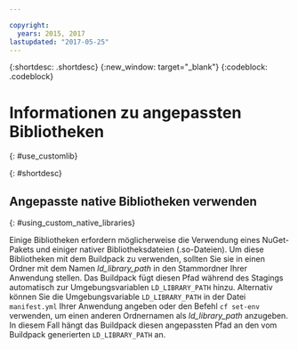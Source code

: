 ```yaml
---

copyright:
  years: 2015, 2017
lastupdated: "2017-05-25"
---
```


{:shortdesc: .shortdesc}
{:new_window: target="_blank"}
{:codeblock: .codeblock}


# Informationen zu angepassten Bibliotheken
{: #use_customlib}

{: #shortdesc}

## Angepasste native Bibliotheken verwenden
{: #using_custom_native_libraries}

Einige Bibliotheken erfordern möglicherweise die Verwendung eines NuGet-Pakets und einiger nativer Bibliotheksdateien (.so-Dateien). Um diese Bibliotheken mit dem Buildpack zu verwenden, sollten Sie sie in einen Ordner mit dem Namen *ld_library_path* in den Stammordner Ihrer Anwendung stellen.
Das Buildpack fügt diesen Pfad während des Stagings automatisch zur Umgebungsvariablen `LD_LIBRARY_PATH` hinzu. Alternativ können Sie die Umgebungsvariable `LD_LIBRARY_PATH` in der Datei `manifest.yml` Ihrer Anwendung angeben oder den Befehl `cf set-env` verwenden, um einen anderen Ordnernamen als *ld_library_path* anzugeben. In diesem Fall hängt das Buildpack diesen angepassten Pfad an den vom Buildpack generierten `LD_LIBRARY_PATH` an. 

